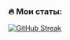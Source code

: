 ### :fire: Мои статы:
[![GitHub Streak](http://github-readme-streak-stats.herokuapp.com?user=your-github-username&theme=dark&background=000000)](https://git.io/streak-stats)
